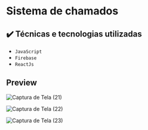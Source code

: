 # Sistema de chamados

## ✔️ Técnicas e tecnologias utilizadas

- ``JavaScript``
- ``Firebase``
- ``ReactJs``

## Preview


![Captura de Tela (21)](https://user-images.githubusercontent.com/89431335/152646813-30fc3186-aa3d-43f7-b51c-3420d14e5bd7.png)


![Captura de Tela (22)](https://user-images.githubusercontent.com/89431335/152646820-68303bc3-8834-449c-94ad-e5a9aa708852.png)


![Captura de Tela (23)](https://user-images.githubusercontent.com/89431335/152646826-932ec428-cbc5-408e-8f00-1b0d83b28b6f.png)
